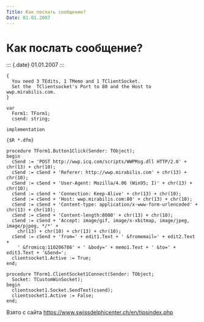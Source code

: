 ```yaml
---
Title: Как послать сообщение?
Date: 01.01.2007
---
```



Как послать сообщение?
======================

::: {.date}
01.01.2007
:::

    { 
      You need 3 TEdits, 1 TMemo and 1 TClientSocket. 
      Set the  TClientsocket's Port to 80 and the Host to wwp.mirabilis.com. 
    } 
     
    var 
      Form1: TForm1; 
      csend: string; 
     
    implementation 
     
    {$R *.dfm} 
     
    procedure TForm1.Button1Click(Sender: TObject); 
    begin 
      cSend := 'POST http://wwp.icq.com/scripts/WWPMsg.dll HTTP/2.0' + chr(13) + chr(10); 
      cSend := cSend + 'Referer: http://wwp.mirabilis.com' + chr(13) + chr(10); 
      cSend := cSend + 'User-Agent: Mozilla/4.06 (Win95; I)' + chr(13) + chr(10); 
      cSend := cSend + 'Connection: Keep-Alive' + chr(13) + chr(10); 
      cSend := cSend + 'Host: wwp.mirabilis.com:80' + chr(13) + chr(10); 
      cSend := cSend + 'Content-type: application/x-www-form-urlencoded' + chr(13) + chr(10); 
      cSend := cSend + 'Content-length:8000' + chr(13) + chr(10); 
      cSend := cSend + 'Accept: image/gif, image/x-xbitmap, image/jpeg, image/pjpeg, */*' + 
        chr(13) + chr(10) + chr(13) + chr(10); 
      cSend := cSend + 'from=' + edit1.Text + ' &fromemail=' + edit2.Text + 
        ' &fromicq:110206786' + ' &body=' + memo1.Text + ' &to=' + edit3.Text + '&Send='; 
      clientsocket1.Active := True; 
    end; 
     
    procedure TForm1.ClientSocket1Connect(Sender: TObject; 
      Socket: TCustomWinSocket); 
    begin 
      clientsocket1.Socket.SendText(csend); 
      clientsocket1.Active := False; 
    end; 

Взято с сайта <https://www.swissdelphicenter.ch/en/tipsindex.php>
